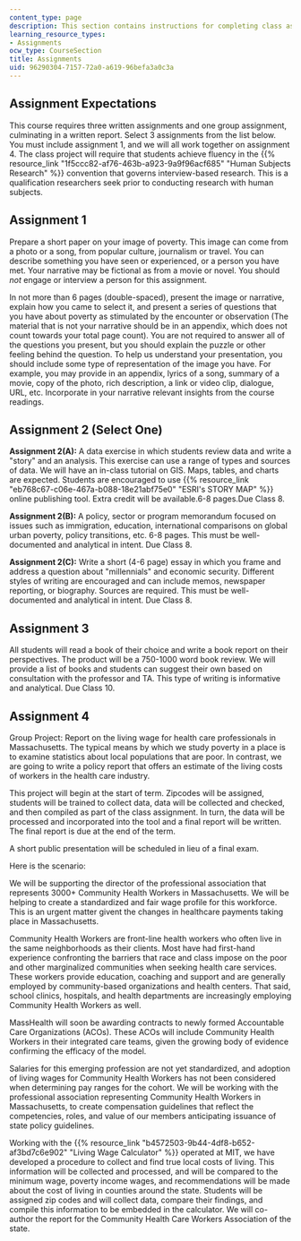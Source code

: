 ```yaml
---
content_type: page
description: This section contains instructions for completing class assignments.
learning_resource_types:
- Assignments
ocw_type: CourseSection
title: Assignments
uid: 96290304-7157-72a0-a619-96befa3a0c3a
---
```


Assignment Expectations
-----------------------

This course requires three written assignments and one group assignment, culminating in a written report. Select 3 assignments from the list below. You must include assignment 1, and we will all work together on assignment 4. The class project will require that students achieve fluency in the {{% resource_link "1f5ccc82-af76-463b-a923-9a9f96acf685" "Human Subjects Research" %}} convention that governs interview-based research. This is a qualification researchers seek prior to conducting research with human subjects.

Assignment 1
------------

Prepare a short paper on your image of poverty. This image can come from a photo or a song, from popular culture, journalism or travel. You can describe something you have seen or experienced, or a person you have met. Your narrative may be fictional as from a movie or novel. You should _not_ engage or interview a person for this assignment.

In not more than 6 pages (double-spaced), present the image or narrative, explain how you came to select it, and present a series of questions that you have about poverty as stimulated by the encounter or observation (The material that is not your narrative should be in an appendix, which does not count towards your total page count). You are not required to answer all of the questions you present, but you should explain the puzzle or other feeling behind the question. To help us understand your presentation, you should include some type of representation of the image you have. For example, you may provide in an appendix, lyrics of a song, summary of a movie, copy of the photo, rich description, a link or video clip, dialogue, URL, etc. Incorporate in your narrative relevant insights from the course readings.

Assignment 2 (Select One)
-------------------------

**Assignment 2(A):** A data exercise in which students review data and write a "story" and an analysis. This exercise can use a range of types and sources of data. We will have an in-class tutorial on GIS. Maps, tables, and charts are expected. Students are encouraged to use {{% resource_link "eb768c67-c06e-467a-b088-18e21abf75e0" "ESRI's STORY MAP" %}} online publishing tool. Extra credit will be available.6-8 pages.Due Class 8.

**Assignment 2(B):** A policy, sector or program memorandum focused on issues such as immigration, education, international comparisons on global urban poverty, policy transitions, etc. 6-8 pages. This must be well-documented and analytical in intent. Due Class 8.

**Assignment 2(C):** Write a short (4-6 page) essay in which you frame and address a question about "millennials" and economic security. Different styles of writing are encouraged and can include memos, newspaper reporting, or biography. Sources are required. This must be well-documented and analytical in intent. Due Class 8.

Assignment 3
------------

All students will read a book of their choice and write a book report on their perspectives. The product will be a 750-1000 word book review. We will provide a list of books and students can suggest their own based on consultation with the professor and TA. This type of writing is informative and analytical. Due Class 10.

Assignment 4
------------

Group Project: Report on the living wage for health care professionals in Massachusetts. The typical means by which we study poverty in a place is to examine statistics about local populations that are poor. In contrast, we are going to write a policy report that offers an estimate of the living costs of workers in the health care industry.

This project will begin at the start of term. Zipcodes will be assigned, students will be trained to collect data, data will be collected and checked, and then compiled as part of the class assignment. In turn, the data will be processed and incorporated into the tool and a final report will be written. The final report is due at the end of the term.

A short public presentation will be scheduled in lieu of a final exam.

Here is the scenario:

We will be supporting the director of the professional association that represents 3000+ Community Health Workers in Massachusetts. We will be helping to create a standardized and fair wage profile for this workforce. This is an urgent matter givent the changes in healthcare payments taking place in Massachusetts.

Community Health Workers are front-line health workers who often live in the same neighborhoods as their clients. Most have had first-hand experience confronting the barriers that race and class impose on the poor and other marginalized communities when seeking health care services. These workers provide education, coaching and support and are generally employed by community-based organizations and health centers. That said, school clinics, hospitals, and health departments are increasingly employing Community Health Workers as well.

MassHealth will soon be awarding contracts to newly formed Accountable Care Organizations (ACOs). These ACOs will include Community Health Workers in their integrated care teams, given the growing body of evidence confirming the efficacy of the model.

Salaries for this emerging profession are not yet standardized, and adoption of living wages for Community Health Workers has not been considered when determining pay ranges for the cohort. We will be working with the professional association representing Community Health Workers in Massachusetts, to create compensation guidelines that reflect the competencies, roles, and value of our members anticipating issuance of state policy guidelines.

Working with the {{% resource_link "b4572503-9b44-4df8-b652-af3bd7c6e902" "Living Wage Calculator" %}} operated at MIT, we have developed a procedure to collect and find true local costs of living. This information will be collected and processed, and will be compared to the minimum wage, poverty income wages, and recommendations will be made about the cost of living in counties around the state. Students will be assigned zip codes and will collect data, compare their findings, and compile this information to be embedded in the calculator. We will co-author the report for the Community Health Care Workers Association of the state.